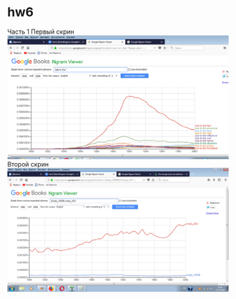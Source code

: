 # hw6
Часть 1
Первый скрин
![](https://github.com/katyaeffy/hw6/blob/master/ngram1.png)
Второй скрин 
![](https://github.com/katyaeffy/hw6/blob/master/ngram2.png)
